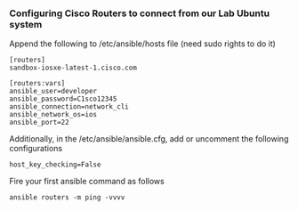 ### Configuring Cisco Routers to connect from our Lab Ubuntu system


Append the following to /etc/ansible/hosts file (need sudo rights to do it) <br>

```
[routers]
sandbox-iosxe-latest-1.cisco.com

[routers:vars]
ansible_user=developer
ansible_password=C1sco12345
ansible_connection=network_cli
ansible_network_os=ios
ansible_port=22
```

Additionally, in the /etc/ansible/ansible.cfg, add or uncomment the following configurations<br>

```
host_key_checking=False
```

Fire your first ansible command as follows <br>

```
ansible routers -m ping -vvvv
```
